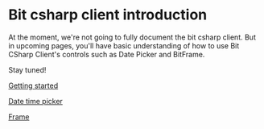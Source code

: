 # Bit csharp client introduction

At the moment, we're not going to fully document the bit csharp client. But in upcoming pages, you'll have basic understanding of how to use Bit CSharp Client's controls such as Date Picker and BitFrame.

Stay tuned!

[Getting started](getting-started.md)

[Date time picker](date-time-picker.md)

[Frame](frame.md)